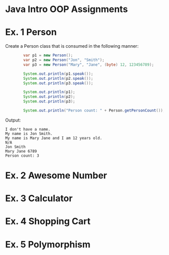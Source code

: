 # Java Intro OOP Assignments

# Ex. 1 Person
Create a Person class that is consumed in the following manner:
```java
        var p1 = new Person();
        var p2 = new Person("Jon", "Smith");
        var p3 = new Person("Mary", "Jane", (byte) 12, 123456789);

        System.out.println(p1.speak());
        System.out.println(p2.speak());
        System.out.println(p3.speak());

        System.out.println(p1);
        System.out.println(p2);
        System.out.println(p3);

        System.out.println("Person count: " + Person.getPersonCount());
```

Output:
```
I don't have a name.
My name is Jon Smith.
My name is Mary Jane and I am 12 years old.
N/A
Jon Smith
Mary Jane 6789
Person count: 3
```

# Ex. 2 Awesome Number

# Ex. 3 Calculator

# Ex. 4 Shopping Cart

# Ex. 5 Polymorphism



